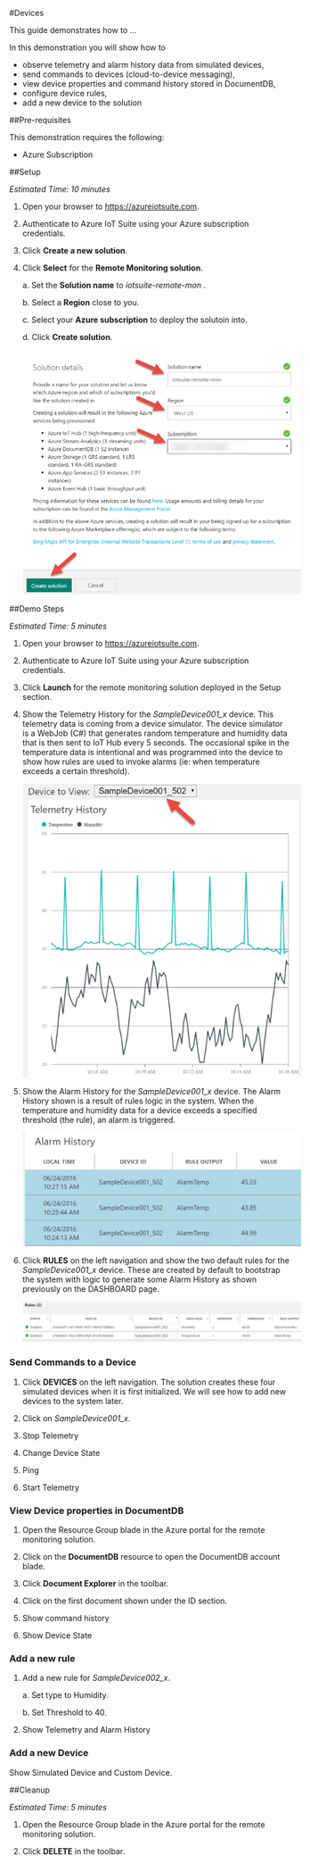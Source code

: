 #Devices

This guide demonstrates how to ...

In this demonstration you will show how to

* observe telemetry and alarm history data from simulated devices,
* send commands to devices (cloud-to-device messaging),
* view device properties and command history stored in DocumentDB,
* configure device rules,
* add a new device to the solution

##Pre-requisites

This demonstration requires the following:

* Azure Subscription

##Setup

_Estimated Time: 10 minutes_

1. Open your browser to https://azureiotsuite.com.

2. Authenticate to Azure IoT Suite using your Azure subscription credentials.

3. Click **Create a new solution**.

4. Click **Select** for the **Remote Monitoring solution**.

    a. Set the **Solution name** to _iotsuite-remote-mon_ .

    b. Select a **Region** close to you.

    c. Select your **Azure subscription** to deploy the solutoin into.

    d. Click **Create solution**.

    <img src="./media/setup-01.png" style="max-width: 500px" />

##Demo Steps

_Estimated Time: 5 minutes_

1. Open your browser to https://azureiotsuite.com.

2. Authenticate to Azure IoT Suite using your Azure subscription credentials.

3. Click **Launch** for the remote monitoring solution deployed in the Setup section.

4. Show the Telemetry History for the _SampleDevice001_x_ device.  This telemetry data is coming from a device simulator.  The device simulator is a WebJob (C#) that generates random temperature and humidity data that is then sent to IoT Hub every 5 seconds.  The occasional spike in the temperature data is intentional and was programmed into the device to show how rules are used to invoke alarms (ie: when temperature exceeds a certain threshold).

    <img src="./media/demo-01.png" style="max-width: 500px" />

5.  Show the Alarm History for the _SampleDevice001_x_ device.  The Alarm History shown is a result of rules logic in the system.  When the temperature and humidity data for a device exceeds a specified threshold (the rule), an alarm is triggered.  

    <img src="./media/demo-02.png" style="max-width: 500px" />

6. Click **RULES** on the left navigation and show the two default rules for the _SampleDevice001_x_ device.  These are created by default to bootstrap the system with logic to generate some Alarm History as shown previously on the DASHBOARD page.

    <img src="./media/demo-03.png" style="max-width: 500px" />


### Send Commands to a Device

1. Click **DEVICES** on the left navigation.  The solution creates these four simulated devices when it is first initialized.  We will see how to add new devices to the system later.

2. Click on _SampleDevice001_x_.

3. Stop Telemetry

4. Change Device State

5. Ping

6. Start Telemetry


### View Device properties in DocumentDB

1. Open the Resource Group blade in the Azure portal for the remote monitoring solution.

2. Click on the **DocumentDB** resource to open the DocumentDB account blade.

3. Click **Document Explorer** in the toolbar.  

4. Click on the first document shown under the ID section.  

5. Show command history

6. Show Device State


### Add a new rule

1. Add a new rule for _SampleDevice002_x_.

    a. Set type to Humidity.

    b. Set Threshold to 40.

2. Show Telemetry and Alarm History


### Add a new Device

Show Simulated Device and Custom Device.


##Cleanup

_Estimated Time: 5 minutes_

1. Open the Resource Group blade in the Azure portal for the remote monitoring solution.

2. Click **DELETE** in the toolbar.
 
